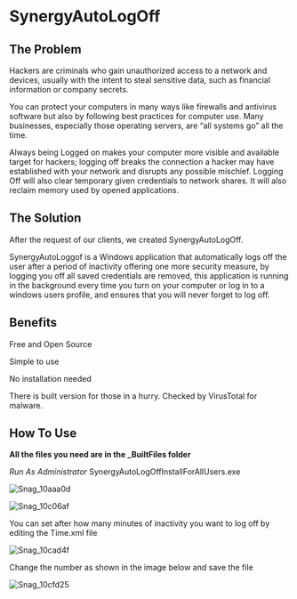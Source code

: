 # SynergyAutoLogOff


## **The Problem**

Hackers are criminals who gain unauthorized access to a network and devices, usually with the intent to steal sensitive data, such as financial information or company secrets.

You can protect your computers in many ways like firewalls and antivirus software but also by following best practices for computer use.
Many businesses, especially those operating servers, are “all systems go” all the time.

Always being Logged on makes your computer more visible and available target for hackers; logging off breaks the connection a hacker may have established with your network and disrupts any possible mischief. Logging Off will also clear temporary given credentials to network shares. It will also reclaim memory used by opened applications. 


## **The Solution**

After the request of our clients, we created SynergyAutoLogOff.

SynergyAutoLoggof is a Windows application that automatically logs off the user after a period of inactivity offering one more security measure, by logging you off all saved credentials are removed, this application is running in the background every time you turn on your computer or log in to a windows users profile, and ensures that you will never forget to log off. 


## **Benefits**

Free and Open Source


Simple to use


No installation needed


There is built version for those in a hurry. Checked by VirusTotal for malware.


## **How To Use**

**All the files you need are in the _BuiltFiles folder**


*Run As Administrator* SynergyAutoLogOffInstallForAllUsers.exe

![Snag_10aaa0d](https://user-images.githubusercontent.com/94911727/175086811-5a95b76a-e7bb-4160-9b5b-f38c6c7ae3af.png)


![Snag_10c06af](https://user-images.githubusercontent.com/94911727/175087360-5d6199c1-0087-4595-a4f9-69cd10e2898d.png)

You can set after how many minutes of inactivity you want to log off by editing the Time.xml file

![Snag_10cad4f](https://user-images.githubusercontent.com/94911727/175087672-3b68454d-983b-4d63-93f5-0387fd4a586b.png)

Change the number as shown in the image below and save the file

![Snag_10cfd25](https://user-images.githubusercontent.com/94911727/175087802-03fcfcfb-e757-4008-8ca3-fb619cee6e2c.png)



